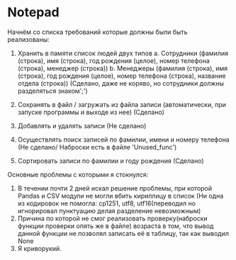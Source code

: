 # Notepad

Начнём со списка требований которые должны были быть реализованы:
1. Хранить в памяти список людей двух типов
a. Сотрудники (фамилия (строка), имя (строка), год рождения (целое),
номер телефона (строка), менеджер (строка))
b. Менеджеры (фамилия (строка), имя (строка), год рождения (целое),
номер телефона (строка), название отдела (строка))
(Сделано, даже не коряво, но сотрудники должны разделяться знаком';')

2. Сохранять в файл / загружать из файла записи (автоматически, при запуске
программы и выходе из нее)
(Сделано)
3. Добавлять и удалять записи
(Не сделано)
4. Осуществлять поиск записей по фамилии, имени и номеру телефона
(Не сделано/ Наброски есть в файле 'Unused_func')
5. Сортировать записи по фамилии и году рождения
(Сделано)

Основные проблемы с которыми я стокнулся:
1. В течении почти 2 дней искал решение проблемы, при которой Pandas и CSV модули не могли вбить кириллицу в список (Ни одна из кодировок не помогла: cp1251, utf8, utf16(переводил но игнорировал пунктуацию делая разделение невозможным)
2. Причина по которой не смог реализовать проверку(наброски функции проверки опять же в файле) возраста в том, что вывод данной функции не позволял записать её в таблицу, так как выводил None
3. Я криворукий.
